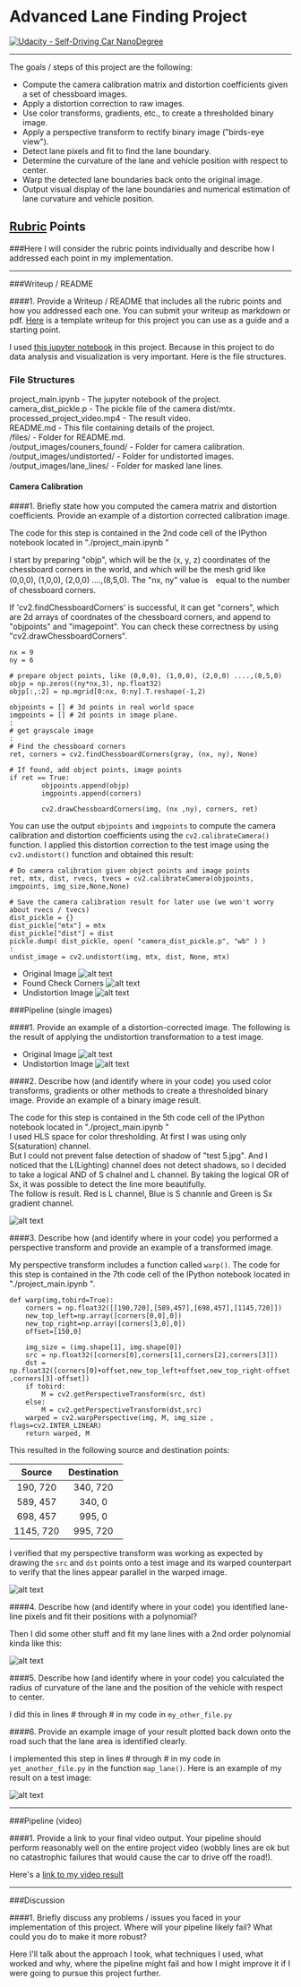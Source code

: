 # Advanced Lane Finding Project

[![Udacity - Self-Driving Car NanoDegree](https://s3.amazonaws.com/udacity-sdc/github/shield-carnd.svg)](http://www.udacity.com/drive)

---

The goals / steps of this project are the following:

* Compute the camera calibration matrix and distortion coefficients given a set of chessboard images.
* Apply a distortion correction to raw images.
* Use color transforms, gradients, etc., to create a thresholded binary image.
* Apply a perspective transform to rectify binary image ("birds-eye view").
* Detect lane pixels and fit to find the lane boundary.
* Determine the curvature of the lane and vehicle position with respect to center.
* Warp the detected lane boundaries back onto the original image.
* Output visual display of the lane boundaries and numerical estimation of lane curvature and vehicle position.

[//]: # (Image References)

[camera_org]: ./camera_cal/calibration2.jpg "Distorted"
[camera_corner]: ./output_images/couners_found/calibration2.jpg "Counersfound"
[camera_undist]: ./output_images/undistorted/calibration2.jpg "Undistorted"
[test1_org]: ./test_images/test1.jpg "Distorted"
[test1_undist]: ./output_images/undistorted/test1.jpg "Undistorted"
[color_grad]: ./files/color_and_grad.png "binarized"
[warped]: ./files/warped.png "warped"

[image2]: ./test_images/test1.jpg "Road Transformed"
[image3]: ./examples/binary_combo_example.jpg "Binary Example"
[image4]: ./examples/warped_straight_lines.jpg "Warp Example"
[image5]: ./examples/color_fit_lines.jpg "Fit Visual"
[image6]: ./examples/example_output.jpg "Output"
[video1]: ./project_video.mp4 "Video"

## [Rubric](https://review.udacity.com/#!/rubrics/571/view) Points
###Here I will consider the rubric points individually and describe how I addressed each point in my implementation.  

---
###Writeup / README

####1. Provide a Writeup / README that includes all the rubric points and how you addressed each one.  You can submit your writeup as markdown or pdf.  [Here](https://github.com/udacity/CarND-Advanced-Lane-Lines/blob/master/writeup_template.md) is a template writeup for this project you can use as a guide and a starting point.  

I used [this jupyter notebook](https://github.com/HidetoKimura/carnd_advanced_lane_lines/blob/master/project_main.ipynb) in this project. Because in this project to do data analysis and visualization is very important.
Here is the file structures.

### File Structures

project_main.ipynb - The jupyter notebook of the project.    
camera_dist_pickle.p - The pickle file of the camera dist/mtx.  
processed_project_video.mp4 - The result video.  
README.md - This file containing details of the project.  
/files/ - Folder for README.md.  
/output_images/couners_found/ - Folder for camera calibration.  
/output_images/undistorted/ - Folder for undistorted images.  
/output_images/lane_lines/ - Folder for masked lane lines.  


#### Camera Calibration

####1. Briefly state how you computed the camera matrix and distortion coefficients. Provide an example of a distortion corrected calibration image.

The code for this step is contained in the 2nd code cell of the IPython notebook located in "./project_main.ipynb " 

I start by preparing "objp", which will be the (x, y, z) coordinates of the chessboard corners in the world, and which will be the mesh grid like (0,0,0), (1,0,0), (2,0,0) ....,(8,5,0). The "nx, ny" value is　equal to the number of chessboard corners.

If 'cv2.findChessboardCorners' is successful, it can get "corners", which are 2d arrays of coordnates of the chessboard corners, and append to "objpoints" and "imagepoint". You can check these correctness by using "cv2.drawChessboardCorners".

~~~~
nx = 9
ny = 6

# prepare object points, like (0,0,0), (1,0,0), (2,0,0) ....,(8,5,0)
objp = np.zeros((ny*nx,3), np.float32)
objp[:,:2] = np.mgrid[0:nx, 0:ny].T.reshape(-1,2)

objpoints = [] # 3d points in real world space
imgpoints = [] # 2d points in image plane.
:
# get grayscale image
:
# Find the chessboard corners
ret, corners = cv2.findChessboardCorners(gray, (nx, ny), None)

# If found, add object points, image points
if ret == True:        
        objpoints.append(objp)
        imgpoints.append(corners)

        cv2.drawChessboardCorners(img, (nx ,ny), corners, ret)
~~~~

You can use the output `objpoints` and `imgpoints` to compute the camera calibration and distortion coefficients using the `cv2.calibrateCamera()` function.  I applied this distortion correction to the test image using the `cv2.undistort()` function and obtained this result: 

~~~~
# Do camera calibration given object points and image points
ret, mtx, dist, rvecs, tvecs = cv2.calibrateCamera(objpoints, imgpoints, img_size,None,None)

# Save the camera calibration result for later use (we won't worry about rvecs / tvecs)
dist_pickle = {}
dist_pickle["mtx"] = mtx
dist_pickle["dist"] = dist
pickle.dump( dist_pickle, open( "camera_dist_pickle.p", "wb" ) )
:
undist_image = cv2.undistort(img, mtx, dist, None, mtx)
~~~~~
- Original Image
![alt text][camera_org]
- Found Check Corners
![alt text][camera_corner]
- Undistortion Image
![alt text][camera_undist]

###Pipeline (single images)

####1. Provide an example of a distortion-corrected image.
The following is the result of applying the undistortion transformation to a test image.
- Original Image
![alt text][test1_org]
- Undistortion Image
![alt text][test1_undist]

####2. Describe how (and identify where in your code) you used color transforms, gradients or other methods to create a thresholded binary image.  Provide an example of a binary image result.

The code for this step is contained in the 5th code cell of the IPython notebook located in "./project_main.ipynb "     
I used HLS space for color thresholding. At first I was using only S(saturation) channel.     
But I could not prevent false detection of shadow of "test 5.jpg". And I noticed that the L(Lighting) channel does not detect shadows, so I decided to take a logical AND of S chalnel and L channel. By taking the logical OR of Sx, it was possible to detect the line more beautifully.     
The follow is result. Red is L channel, Blue is S channle and Green is Sx gradient channel.

![alt text][color_grad]

####3. Describe how (and identify where in your code) you performed a perspective transform and provide an example of a transformed image.

My perspective transform includes a function called `warp()`. The code for this step is contained in the 7th code cell of the IPython notebook located in "./project_main.ipynb ". 

```
def warp(img,tobird=True):
    corners = np.float32([[190,720],[589,457],[698,457],[1145,720]])
    new_top_left=np.array([corners[0,0],0])
    new_top_right=np.array([corners[3,0],0])
    offset=[150,0]
    
    img_size = (img.shape[1], img.shape[0])
    src = np.float32([corners[0],corners[1],corners[2],corners[3]])
    dst = np.float32([corners[0]+offset,new_top_left+offset,new_top_right-offset ,corners[3]-offset])    
    if tobird:
        M = cv2.getPerspectiveTransform(src, dst)
    else:
        M = cv2.getPerspectiveTransform(dst,src)
    warped = cv2.warpPerspective(img, M, img_size , flags=cv2.INTER_LINEAR)    
    return warped, M
```
This resulted in the following source and destination points:

| Source        | Destination   | 
|:-------------:|:-------------:| 
| 190, 720      | 340, 720      | 
| 589, 457      | 340, 0        |
| 698, 457      | 995, 0        |
| 1145, 720     | 995, 720      |

I verified that my perspective transform was working as expected by drawing the `src` and `dst` points onto a test image and its warped counterpart to verify that the lines appear parallel in the warped image.

![alt text][warped]

####4. Describe how (and identify where in your code) you identified lane-line pixels and fit their positions with a polynomial?

Then I did some other stuff and fit my lane lines with a 2nd order polynomial kinda like this:

![alt text][image5]

####5. Describe how (and identify where in your code) you calculated the radius of curvature of the lane and the position of the vehicle with respect to center.

I did this in lines # through # in my code in `my_other_file.py`

####6. Provide an example image of your result plotted back down onto the road such that the lane area is identified clearly.

I implemented this step in lines # through # in my code in `yet_another_file.py` in the function `map_lane()`.  Here is an example of my result on a test image:

![alt text][image6]

---

###Pipeline (video)

####1. Provide a link to your final video output.  Your pipeline should perform reasonably well on the entire project video (wobbly lines are ok but no catastrophic failures that would cause the car to drive off the road!).

Here's a [link to my video result](./project_video.mp4)

---

###Discussion

####1. Briefly discuss any problems / issues you faced in your implementation of this project.  Where will your pipeline likely fail?  What could you do to make it more robust?

Here I'll talk about the approach I took, what techniques I used, what worked and why, where the pipeline might fail and how I might improve it if I were going to pursue this project further.  


